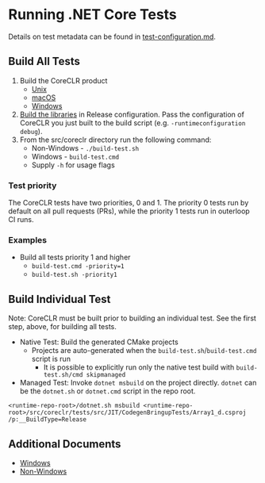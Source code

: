 # Running .NET Core Tests

Details on test metadata can be found in [test-configuration.md](test-configuration.md).

## Build All Tests

1) Build the CoreCLR product
    * [Unix](../../building/coreclr/linux-instructions.md)
    * [macOS](../../building/coreclr/osx-instructions.md)
    * [Windows](../../building/coreclr/README.md)
2) [Build the libraries](../../building/libraries/README.md) in Release configuration. Pass the configuration of CoreCLR you just built to the build script (e.g. `-runtimeconfiguration debug`).
3) From the src/coreclr directory run the following command:
    * Non-Windows - `./build-test.sh`
    * Windows - `build-test.cmd`
    * Supply `-h` for usage flags

### Test priority

The CoreCLR tests have two priorities, 0 and 1. The priority 0 tests run by default on all pull requests (PRs), while the priority 1 tests run in outerloop CI runs.

### Examples

* Build all tests priority 1 and higher
  * `build-test.cmd -priority=1`
  * `build-test.sh -priority1`

## Build Individual Test

Note:  CoreCLR must be built prior to building an individual test. See the first step, above, for building all tests.

* Native Test: Build the generated CMake projects
  * Projects are auto-generated when the `build-test.sh`/`build-test.cmd` script is run
    * It is possible to explicitly run only the native test build with `build-test.sh/cmd skipmanaged`
* Managed Test: Invoke `dotnet msbuild` on the project directly. `dotnet` can be the `dotnet.sh` or `dotnet.cmd` script in the repo root.
```
<runtime-repo-root>/dotnet.sh msbuild <runtime-repo-root>/src/coreclr/tests/src/JIT/CodegenBringupTests/Array1_d.csproj /p:__BuildType=Release
```

## Additional Documents

* [Windows](windows-test-instructions.md)
* [Non-Windows](unix-test-instructions.md)
